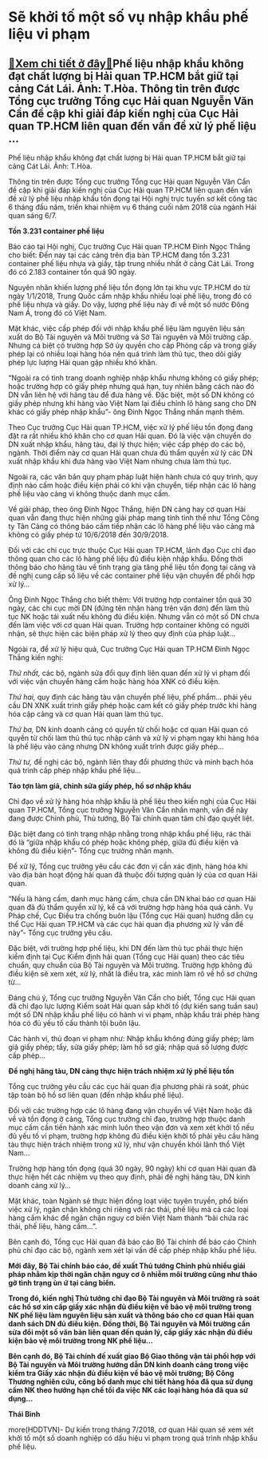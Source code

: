 Sẽ khởi tố một số vụ nhập khẩu phế liệu vi phạm
===============================================

[:gift:Xem chi tiết ở đây:gift:](https://hddtvn.com/se-khoi-to-mot-so-vu-nhap-khau-phe-lieu-vi-pham/)Phế liệu nhập khẩu không đạt chất lượng bị Hải quan TP.HCM bắt giữ tại cảng Cát Lái. Ảnh: T.Hòa. Thông tin trên được Tổng cục trưởng Tổng cục Hải quan Nguyễn Văn Cẩn đề cập khi giải đáp kiến nghị của Cục Hải quan TP.HCM liên quan đến vấn đề xử lý phế liệu …
-----------------------------------------------------------------------------------------------------------------------------------------------------------------------------------------------------------------------------------------------------------------







 






 Phế liệu nhập khẩu không đạt chất lượng bị Hải quan TP.HCM bắt giữ tại cảng Cát Lái. Ảnh: T.Hòa. 


Thông tin trên được Tổng cục trưởng Tổng cục Hải quan Nguyễn Văn Cẩn đề cập khi giải đáp kiến nghị của Cục Hải quan TP.HCM liên quan đến vấn đề xử lý phế liệu nhập khẩu tồn đọng tại Hội nghị trực tuyến sơ kết công tác 6 tháng đầu năm, triển khai nhiệm vụ 6 tháng cuối năm 2018 của ngành Hải quan sáng 6/7.


**Tồn 3.231 container phế liệu**


Báo cáo tại Hội nghị, Cục trưởng Cục Hải quan TP.HCM Đinh Ngọc Thắng cho biết: Đến nay tại các cảng trên địa bàn TP.HCM đang tồn 3.231 container phế liệu nhựa và giấy, tập trung nhiều nhất ở cảng Cát Lái. Trong đó có 2.183 container tồn quá 90 ngày.


Nguyên nhân khiến lượng phế liệu tồn đọng lớn tại khu vực TP.HCM do từ ngày 1/1/2018, Trung Quốc cấm nhập khẩu nhiều loại phế liệu, trong đó có phế liệu nhựa và giấy. Do vậy, lượng phế liệu này đi về một số nước Đông Nam Á, trong đó có Việt Nam.


Mặt khác, việc cấp phép đối với nhập khẩu phế liệu làm nguyên liệu sản xuất do Bộ Tài nguyên và Môi trường và Sở Tài nguyên và Môi trường cấp. Nhưng cá biệt có trường hợp Sở ủy quyền cho cấp Phòng cấp và trong giấy phép lại có nhiều loại hàng hóa nên quá trình làm thủ tục, theo dõi giấy phép lực lượng Hải quan gặp nhiều khó khăn.


“Ngoài ra có tình trang doanh nghiệp nhập khẩu nhưng không có giấy phép; hoặc trường hợp có giấy phép nhưng quá hạn, tuy nhiên bằng cách nào đó DN vẫn liên hệ với hãng tàu để đưa hàng về. Đặc biệt, một số DN không có giấy phép nhưng khi hàng vào Việt Nam lại điều chỉnh lô hàng sang cho DN khác có giấy phép nhập khẩu”- ông Đinh Ngọc Thắng nhấn mạnh thêm.


Theo Cục trưởng Cục Hải quan TP.HCM, việc xử lý phế liệu tồn đọng đang đặt ra rất nhiều khó khăn cho cơ quan Hải quan. Đó là việc vận chuyển do DN xuất nhập khẩu, hãng tàu, đại lý thực hiện; việc cấp phép do các bộ, ngành. Thời điểm này cơ quan Hải quan chưa đủ thẩm quyền xử lý các DN xuất nhập khẩu khi đưa hàng vào Việt Nam nhưng chưa làm thủ tục.


Ngoài ra, các văn bản quy phạm pháp luật hiện hành chưa có quy trình, quy định nào cấm hoặc điều kiện phải có khi vận chuyển, tiếp nhận các lô hàng phế liệu vào cảng vì không thuộc danh mục cấm.


Về giải pháp, theo ông Đinh Ngọc Thắng, hiện DN cảng hay cơ quan Hải quan vẫn đang thực hiện những giải pháp mang tính tình thế như Tổng Công ty Tân Cảng có thông báo cấm tiếp nhận các lô hàng phế liệu vào cảng mà không có giấy phép từ 10/6/2018 đến 30/9/2018.


Đối với các chi cục trực thuộc Cục Hải quan TP.HCM, lãnh đạo Cục chỉ đạo thông quan cho các lô hàng phế liệu đủ điều kiện nhập khẩu. Đồng thời thông báo cho hãng tàu về tình trạng gia tăng phế liệu tồn đọng tại cảng và đề nghị cung cấp số liệu về các container phế liệu vận chuyển để phối hợp xử lý…


Ông Đinh Ngọc Thắng cho biết thêm: Với trường hợp container tồn quá 30 ngày, các chi cục mời DN (đứng tên nhận hàng trên vận đơn) đến làm thủ tục NK hoặc tái xuất nếu không đủ điều kiện. Nhưng vẫn có một số DN chưa đến làm việc với cơ quan Hải quan. Trường hợp container không có người nhận, sẽ thực hiện các biện pháp xử lý theo quy định của pháp luật…


Ngoài ra, để xử lý hiệu quả, Cục trưởng Cục Hải quan TP.HCM Đinh Ngọc Thắng kiến nghị: 


*Thứ nhất,* các bộ, ngành sửa đổi quy định liên quan đến xử lý vi phạm đối với việc vận chuyển hàng cấm hoặc hàng hóa XNK có điều kiện.


*Thứ hai,* quy định các hãng tàu vận chuyển phế liệu, phế phẩm… phải yêu cầu DN XNK xuất trình giấy phép hoặc cam kết có giấy phép trước khi hàng hóa cập cảng và cơ quan Hải quan làm thủ tục.


*Thứ ba,* DN kinh doanh cảng có quyền từ chối hoặc cơ quan Hải quan có quyền từ chối làm thủ thủ tục nhập cảnh và xử lý vi phạm ngay khi hàng hóa là phế liệu vào cảng nhưng DN không xuất trình được giấy phép…


*Thứ tư,* đề nghị các bộ, ngành liên thay đổi phương thức và minh bạch hóa quá trình cấp phép nhập khẩu phế liệu…


**Táo tợn làm giả, chỉnh sửa giấy phép, hồ sơ nhập khẩu**


Chỉ đạo về xử lý hàng hóa nhập khẩu là phế liệu theo kiến nghị của Cục Hải quan TP.HCM, Tổng cục trưởng Nguyễn Văn Cẩn nhấn mạnh, vấn đề này đang được Chính phủ, Thủ tướng, Bộ Tài chính quan tâm chỉ đạo quyết liệt.


Đặc biệt đang có tình trạng nhập nhằng trong nhập khẩu phế liệu, rác thải đó là “giữa nhập khẩu có phép hoặc không phép, giữa đủ điều kiện và không đủ điều kiện”- Tổng cục trưởng nhấn mạnh.


Để xử lý, Tổng cục trưởng yêu cầu các đơn vị cần xác định, hàng hóa khi vào địa bàn hoạt động hải quan đã thuộc đối tượng quản lý của cơ quan Hải quan.


“Nếu là hàng cấm, danh mục hàng cấm, chưa cần DN khai báo cơ quan Hải quan đã đủ thẩm quyền xử lý, kể cả với trường hợp hàng hóa quá cảnh. Vụ Pháp chế, Cục Điều tra chống buôn lậu (Tổng cục Hải quan) hướng dẫn cụ thể Cục Hải quan TP.HCM và các cục hải quan địa phương xử lý vấn đề này”- Tổng cục trưởng yêu cầu.


Đặc biệt, với trường hợp phế liệu, khi DN đến làm thủ tục phải thực hiện kiểm định tại Cục Kiểm định hải quan (Tổng cục Hải quan) theo các tiêu chuẩn, quy chuẩn của Bộ Tài nguyên và Môi trường. Trường hợp không đủ điều kiện sẽ xem xét, xử lý, nhất là điều tra, xác minh làm rõ về hồ sơ chứng từ…


Đáng chú ý, Tổng cục trưởng Nguyễn Văn Cẩn cho biết, Tổng cục Hải quan đã chỉ đạo lực lượng Kiểm soát Hải quan sắp khởi tố (dự kiến sang tuần sau) một số DN nhập khẩu phế liệu có hành vi vi phạm, nhập khẩu trái phép hàng hóa có đủ yếu tố cấu thành tội buôn lậu.


Các hành vi, thủ đoạn vi phạm như: Nhập khẩu không đúng giấy phép; làm giả giấy phép; tẩy, sửa giấy phép; làm hồ sơ giả; nhập quá số lượng được cấp phép…


**Đề nghị hãng tàu, DN cảng thực hiện trách nhiệm xử lý phế liệu tồn**


Tổng cục trưởng yêu cầu các cục hải quan địa phương phải rà soát, phúc tập toàn bộ hồ sơ liên quan (đến nhập khẩu phế liệu).


Đối với các trường hợp các lô hàng đang vận chuyển về Việt Nam hoặc đã về và tồn đọng ở cảng, Tổng cục trưởng chỉ đạo, trường hợp thuộc danh mục cấm cần tiến hành xác minh luôn theo vận đơn và xem xét khởi tố nếu đủ yếu tố vi phạm, trường hợp không đủ điều kiện khởi tố phải yêu cầu hãng tàu thực hiện trách nhiệm trong xử lý, như vận chuyển khỏi lãnh thổ Việt Nam… 


Trường hợp hàng tồn đọng (quá 30 ngày, 90 ngày) khi cơ quan Hải quan đã thực hiện hết các nhiệm vụ theo quy định, phải đề nghị hãng tàu, DN kinh doanh cảng xử lý…


Mặt khác, toàn Ngành sẽ thực hiện đồng loạt việc tuyên truyền, phổ biến việc xử lý, ngăn chặn không chỉ riêng với rác thải, phế liệu mà cả các loại hàng cấm khác để ngăn chặn nguy cơ biến Việt Nam thành “bãi chứa rác thải, phế liệu, hàng cấm…”.


Bên cạnh đó, Tổng cục Hải quan đã báo cáo Bộ Tài chính để báo cáo Chính phủ chỉ đạo các bộ, ngành xem xét lại vấn đề cấp phép nhập khẩu phế liệu.






**Mới đây, Bộ Tài chính báo cáo, đề xuất Thủ tướng Chính phủ nhiều giải pháp nhằm kịp thời ngăn chặn nguy cơ ô nhiễm môi trường cũng như tháo gỡ tình trạng ùn ứ tại cảng biển.**


**Trong đó, kiến nghị Thủ tướng chỉ đạo Bộ Tài nguyên và Môi trường rà soát các hồ sơ xin cấp giấy xác nhận đủ điều kiện về bảo vệ môi trường trong NK phế liệu làm nguyên liệu sản xuất và thông báo cho cơ quan Hải quan danh sách DN đủ điều kiện. Đồng thời, Bộ Tài nguyên và Môi trường cần sửa đổi một số văn bản liên quan đến quản lý, cấp giấy xác nhận đủ điều kiện bảo vệ môi trường trong NK phế liệu…**


**Bên cạnh đó, Bộ Tài chính đề xuất giao Bộ Giao thông vận tải phối hợp với Bộ Tài nguyên và Môi trường hướng dẫn DN kinh doanh cảng trong việc kiểm tra Giấy xác nhận đủ điều kiện về bảo vệ môi trường; Bộ Công Thương nghiên cứu, công bố danh mục chi tiết hàng hóa đã qua sử dụng cấm NK theo hướng hạn chế tối đa việc NK các loại hàng hóa đã qua sử dụng…**













**Thái Bình**



more(HDDTVN)- Dự kiến trong tháng 7/2018, cơ quan Hải quan sẽ xem xét khởi tố một số doanh nghiệp có dấu hiệu vi phạm trong quá trình nhập khẩu phế liệu.

